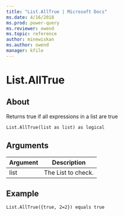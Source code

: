 ```yaml
---
title: "List.AllTrue | Microsoft Docs"
ms.date: 4/16/2018
ms.prod: power-query
ms.reviewer: owend
ms.topic: reference
author: minewiskan
ms.author: owend
manager: kfile
---
```

# List.AllTrue

  
## About  
Returns true if all expressions in a list are true  
  
```  
List.AllTrue(list as list) as logical  
```  
  
## Arguments  
  
|Argument|Description|  
|------------|---------------|  
|list|The List to check.|  
  
## Example  
  
```  
List.AllTrue({true, 2=2}) equals true  
```  
